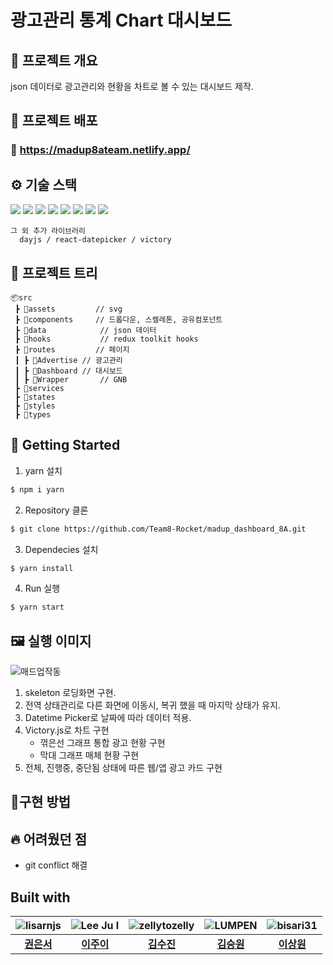 # 광고관리 통계 Chart 대시보드

## 📜 프로젝트 개요
json 데이터로 광고관리와 현황을 차트로 볼 수 있는 대시보드 제작.


## 🔗 프로젝트 배포

### 🔗 https://madup8ateam.netlify.app/

## ⚙ 기술 스택
  <img src="https://img.shields.io/badge/TypeScript-v4.4.2-blue"/>  

  <img src="https://img.shields.io/badge/React-v18.1.0-blue"/>  

  <img src="https://img.shields.io/badge/Redux-v8.0.1-blue"/>  

  <img src="https://img.shields.io/badge/React Router Dom-v6.0-blue"/>  

  <img src="https://img.shields.io/badge/Victory.js-v36.4.0-blue"/>  

  <img src="https://img.shields.io/badge/SCSS-v1.51.0-blue"/>  

  <img src="https://img.shields.io/badge/dayjs-v1.11.2-blue"/>

  <img src="https://img.shields.io/badge/SCSS-v1.51.0-blue"/>    

```
그 외 추가 라이브러리
  dayjs / react-datepicker / victory
```

## 🎄 프로젝트 트리

```
📦src
 ┣ 📂assets         // svg
 ┣ 📂components     // 드롭다운, 스켈레톤, 공유컴포넌트
 ┣ 📂data	        // json 데이터
 ┣ 📂hooks	        // redux toolkit hooks
 ┣ 📂routes         // 페이지
 ┃ ┣ 📂Advertise	// 광고관리
 ┃ ┣ 📂Dashboard	// 대시보드
 ┃ ┣ 📂Wrapper		// GNB
 ┣ 📂services
 ┣ 📂states     
 ┣ 📂styles
 ┣ 📂types

```
## 📍 Getting Started

1. yarn 설치
```sh
$ npm i yarn
```

2. Repository 클론
```sh
$ git clone https://github.com/Team8-Rocket/madup_dashboard_8A.git
```

3. Dependecies 설치
```sh
$ yarn install
```

4. Run 실행
```sh
$ yarn start
```


## 🖼 실행 이미지

![매드업작동](https://user-images.githubusercontent.com/51311690/170405699-2a200b41-43bf-4bef-abb9-494c2fc75153.gif)

1. skeleton 로딩화면 구현.
2. 전역 상태관리로 다른 화면에 이동시, 복귀 했을 때 마지막 상태가 유지.
3. Datetime Picker로 날짜에 따라 데이터 적용.
4. Victory.js로 차트 구현
    - 꺾은선 그래프 통합 광고 현황 구현
    - 막대 그래프 매체 현황 구현
5. 전체, 진행중, 중단됨 상태에 따른 웹/앱 광고 카드 구현

## 🔧구현 방법


## 🔥 어려웠던 점
- git conflict 해결


## Built with
| ![lisarnjs](https://avatars.githubusercontent.com/u/92686349?v=4) |![Lee Ju I](https://avatars.githubusercontent.com/u/103873136?v=4)|![zellytozelly](https://avatars.githubusercontent.com/u/51311690?v=4)|![LUMPEN](https://avatars.githubusercontent.com/u/68418005?v=4)|![bisari31](https://avatars.githubusercontent.com/u/98396758?v=4)|
|:---:|:---:|:---:|:---:|:---:|
|[**권은서**](https://github.com/lisarnjs)|[**이주이**](https://github.com/jui9266)|[**김수진**](https://github.com/zellytozelly)|[**김승원**](https://github.com/lumpenop)|[**이상원**](https://github.com/bisari31)|
